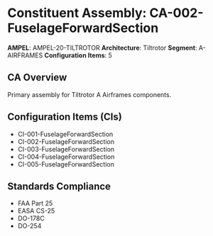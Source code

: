 # Constituent Assembly: CA-002-FuselageForwardSection

**AMPEL**: AMPEL-20-TILTROTOR
**Architecture**: Tiltrotor
**Segment**: A-AIRFRAMES
**Configuration Items**: 5

## CA Overview
Primary assembly for Tiltrotor A Airframes components.

## Configuration Items (CIs)
- CI-001-FuselageForwardSection
- CI-002-FuselageForwardSection
- CI-003-FuselageForwardSection
- CI-004-FuselageForwardSection
- CI-005-FuselageForwardSection

## Standards Compliance
- FAA Part 25
- EASA CS-25
- DO-178C
- DO-254
